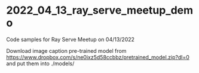 # 2022_04_13_ray_serve_meetup_demo
Code samples for Ray Serve Meetup on 04/13/2022


Download image caption pre-trained model from https://www.dropbox.com/s/ne0ixz5d58ccbbz/pretrained_model.zip?dl=0 and put them into ./models/

